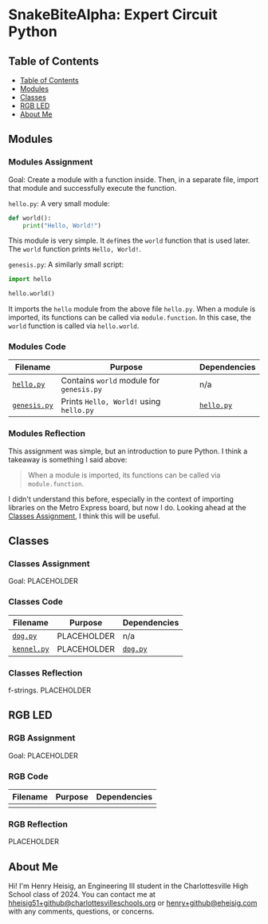 # SnakeBiteAlpha: Expert Circuit Python

## Table of Contents

- [Table of Contents](#table-of-contents)
- [Modules](#modules)
- [Classes](#classes)
- [RGB LED](#rgb-led)
- [About Me](#about-me)

## Modules

### Modules Assignment

Goal: Create a module with a function inside. Then, in a separate file, import that module and successfully execute the function.

`hello.py`: A very small module:

```python
def world():
    print("Hello, World!")
```

This module is very simple. It `def`ines the `world` function that is used later. The `world` function prints `Hello, World!`.

`genesis.py`: A *s*imilarly *s*mall *s*cript:

```python
import hello

hello.world()
```

It imports the `hello` module from the above file `hello.py`. When a module is imported, its functions can be called via `module.function`. In this case, the `world` function is called via `hello.world`.

### Modules Code

| Filename                    | Purpose                                  | Dependencies            |
| --------------------------- | ---------------------------------------- | ----------------------- |
| [`hello.py`](/hello.py)     | Contains `world` module for `genesis.py` | n/a                     |
| [`genesis.py`](/genesis.py) | Prints `Hello, World!` using `hello.py`  | [`hello.py`](/hello.py) |

### Modules Reflection

This assignment was simple, but an introduction to pure
Python. I think a takeaway is something I said above:

> When a module is imported, its functions can be called via `module.function`.

I didn't understand this before, especially in the context of importing libraries on the Metro Express board, but now I do. Looking ahead at the [Classes Assignment](#classes-assignment), I think this will be useful.

## Classes

### Classes Assignment

Goal: PLACEHOLDER

### Classes Code

| Filename                  | Purpose     | Dependencies        |
| ------------------------- | ----------- | ------------------- |
| [`dog.py`](/dog.py)       | PLACEHOLDER | n/a                 |
| [`kennel.py`](/kennel.py) | PLACEHOLDER | [`dog.py`](/dog.py) |

### Classes Reflection

f-strings. PLACEHOLDER

## RGB LED

### RGB Assignment

Goal: PLACEHOLDER

### RGB Code

| Filename | Purpose | Dependencies |
| -------- | ------- | ------------ |
|          |         |              |

### RGB Reflection

PLACEHOLDER

## About Me

Hi! I'm Henry Heisig, an Engineering III student in the Charlottesville High School class of 2024. You can contact me at [hheisig51+github@charlottesvilleschools.org](mailto:hheisig51+github@charlottesvilleschools.org) or [henry+github@eheisig.com](mailto:henry+github@eheisig.com) with any comments, questions, or concerns.
